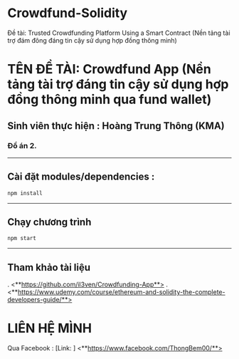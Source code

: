 # Crowdfund-Solidity
Đề tài: Trusted Crowdfunding Platform Using a Smart Contract (Nền tảng tài trợ đám đông đáng tin cậy sử dụng hợp đồng thông minh)

# TÊN ĐỀ TÀI: Crowdfund App (Nền tảng tài trợ đáng tin cậy sử dụng hợp đồng thông minh qua fund wallet)
## Sinh viên thực hiện : Hoàng Trung Thông (KMA)
### Đồ án 2.
---
##  Cài đặt modules/dependencies :
```c
npm install
```
---

## Chạy chương trình
```c
npm start
```
---

## Tham khảo tài liệu

. <**https://github.com/il3ven/Crowdfunding-App**>
. <**https://www.udemy.com/course/ethereum-and-solidity-the-complete-developers-guide/**>

# LIÊN HỆ MÌNH
Qua Facebook :
[Link: ] <**https://www.facebook.com/ThongBem00/**>
